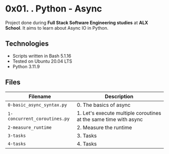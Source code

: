 # 0x01. . Python - Async
Project done during **Full Stack Software Engineering studies** at **ALX School**. It aims to learn about Async IO in Python.
## Technologies
* Scripts written in Bash 5.1.16
* Tested on Ubuntu 20.04 LTS
* Python 3.11.9

## Files

| Filename | Description |
| -------- | ----------- |
| `0-basic_async_syntax.py` | 0. The basics of async |
| `1-concurrent_coroutines.py` | 1. Let's execute multiple coroutines at the same time with async |
| `2-measure_runtime` | 2. Measure the runtime |
| `3-tasks` | 3. Tasks |
| `4-tasks` | 4. Tasks |
